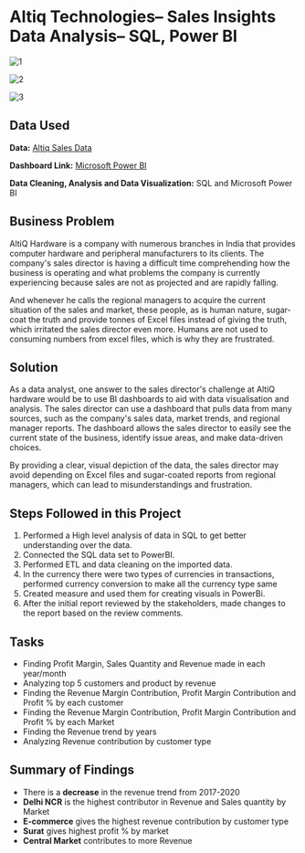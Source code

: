 # Altiq Technologies– Sales Insights Data Analysis– SQL, Power BI

![1](https://github.com/souptik-d/Portfolio_projects/assets/128696109/43b5f946-4f79-4b55-a1ab-40f8d74b8f74)



![2](https://github.com/souptik-d/Portfolio_projects/assets/128696109/5d32443e-f9f5-49af-b993-fe8aa738c8d5)



![3](https://github.com/souptik-d/Portfolio_projects/assets/128696109/0bbbc338-9b72-46c0-b019-a797ba00c79f)

## Data Used

**Data:** [Altiq Sales Data](https://codebasics.io/resources/sales-insights-data-analysis-project)

**Dashboard Link:** [Microsoft Power BI](https://app.powerbi.com/view?r=eyJrIjoiNjc5NTBiYzgtMWI0MC00YWEyLWIyNGYtNmJlNDU3MWM3OTkyIiwidCI6ImRmODY3OWNkLWE4MGUtNDVkOC05OWFjLWM4M2VkN2ZmOTVhMCJ9)

**Data Cleaning, Analysis and Data Visualization:** SQL and Microsoft Power BI

## Business Problem
AltiQ Hardware is a company with numerous branches in India that provides computer hardware and peripheral manufacturers to its clients. The company's sales director is having a difficult time comprehending how the business is operating and what problems the company is currently experiencing because sales are not as projected and are rapidly falling. 

And whenever he calls the regional managers to acquire the current situation of the sales and market, these people, as is human nature, sugar-coat the truth and provide tonnes of Excel files instead of giving the truth, which irritated the sales director even more. Humans are not used to consuming numbers from excel files, which is why they are frustrated.

## Solution
As a data analyst, one answer to the sales director's challenge at AltiQ hardware would be to use BI dashboards to aid with data visualisation and analysis. The sales director can use a dashboard that pulls data from many sources, such as the company's sales data, market trends, and regional manager reports. The dashboard allows the sales director to easily see the current state of the business, identify issue areas, and make data-driven choices.

By providing a clear, visual depiction of the data, the sales director may avoid depending on Excel files and sugar-coated reports from regional managers, which can lead to misunderstandings and frustration.

## Steps Followed in this Project
1.	Performed a High level analysis of data in SQL to get better understanding over the data.
2.	Connected the SQL data set to PowerBI.
3.	Performed ETL and data cleaning on the imported data.
4.	In the currency there were two types of currencies in transactions, performed currency conversion to make all the currency type same
5.	Created measure and used them for creating visuals in PowerBi.
6.	After the initial report reviewed by the stakeholders, made changes to the report based on the review comments.

## Tasks
*	Finding Profit Margin, Sales Quantity and Revenue made in each year/month
*	Analyzing top 5 customers and product by revenue
*	Finding the Revenue Margin Contribution, Profit Margin Contribution and Profit % by each customer
*	Finding the Revenue Margin Contribution, Profit Margin Contribution and Profit % by each Market
*	Finding the Revenue trend by years
*	Analyzing Revenue contribution by customer type

## Summary of Findings
*	There is a **decrease** in the revenue trend from 2017-2020
*	**Delhi NCR** is the highest contributor in Revenue and Sales quantity by Market
*	**E-commerce** gives the highest revenue contribution by customer type
*	**Surat** gives highest profit % by market
*	**Central Market** contributes to more Revenue








